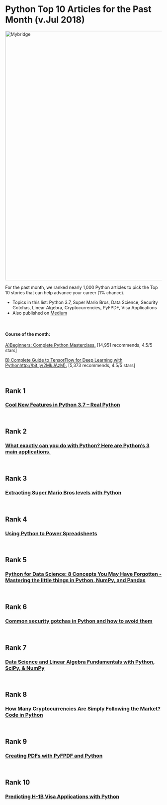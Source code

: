# Python Top 10 Articles for the Past Month (v.Jul 2018)

<img src="july-python-top10" width="800" alt="Mybridge"></a>

For the past month, we ranked nearly 1,000 Python articles to pick the Top 10 stories that can help advance your career (1% chance).
 
* Topics in this list: Python 3.7, Super Mario Bros, Data Science, Security Gotchas, Linear Algebra, Cryptocurrencies, PyFPDF, Visa Applications
* Also published on [Medium](https://goo.gl/qNzoB3)

<br>

#### Course of the month:

[A)Beginners: Complete Python Masterclass.](http://bit.ly/2MkJAzM) [14,951 recommends, 4.5/5 stars]

[B) Complete Guide to TensorFlow for Deep Learning with Pythonhttp://bit.ly/2MkJAzM).](http://bit.ly/2EatVy7) [5,373 recommends, 4.5/5 stars]

<br>

## Rank 1
### [Cool New Features in Python 3.7 – Real Python](https://realpython.com/python37-new-features?utm_source=mybridge&utm_medium=blog&utm_campaign=read_more)


<br>

## Rank 2
### [What exactly can you do with Python? Here are Python’s 3 main applications.](https://medium.freecodecamp.org/what-can-you-do-with-python-the-3-main-applications-518db9a68a78?utm_source=mybridge&utm_medium=blog&utm_campaign=read_more)


<br>

## Rank 3
### [Extracting Super Mario Bros levels with Python](http://matthewearl.github.io/2018/06/28/smb-level-extractor?utm_source=mybridge&utm_medium=blog&utm_campaign=read_more)


<br>

## Rank 4
### [Using Python to Power Spreadsheets](https://www.datacamp.com/community/tutorials/power-spreadsheets-python?utm_source=mybridge&utm_medium=blog&utm_campaign=read_more)


<br>

## Rank 5
### [Python for Data Science: 8 Concepts You May Have Forgotten - Mastering the little things in Python, NumPy, and Pandas](https://towardsdatascience.com/python-for-data-science-8-concepts-you-may-have-forgotten-i-did-825966908393?utm_source=mybridge&utm_medium=blog&utm_campaign=read_more)


<br>

## Rank 6
### [Common security gotchas in Python and how to avoid them](https://hackernoon.com/10-common-security-gotchas-in-python-and-how-to-avoid-them-e19fbe265e03?utm_source=mybridge&utm_medium=blog&utm_campaign=read_more)


<br>

## Rank 7
### [Data Science and Linear Algebra Fundamentals with Python, SciPy, & NumPy](https://www.twilio.com/blog/2018/06/data-science-linear-algebra-python-scipy-numpy.html?utm_source=mybridge&utm_medium=blog&utm_campaign=read_more)


<br>

## Rank 8
### [How Many Cryptocurrencies Are Simply Following the Market? Code in Python](https://hackernoon.com/how-many-cryptocurrencies-are-simply-following-the-market-8b48b2cefc63?utm_source=mybridge&utm_medium=blog&utm_campaign=read_more)


<br>

## Rank 9
### [Creating PDFs with PyFPDF and Python](http://www.blog.pythonlibrary.org/2018/06/05/creating-pdfs-with-pyfpdf-and-python?utm_source=mybridge&utm_medium=blog&utm_campaign=read_more)


<br>

## Rank 10
### [Predicting H-1B Visa Applications with Python](https://www.datacamp.com/community/tutorials/predicting-H-1B-visa-status-python?utm_source=mybridge&utm_medium=blog&utm_campaign=read_more)
